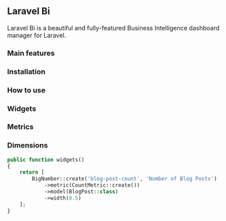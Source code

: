## Laravel Bi

Laravel Bi is a beautiful and fully-featured Business Intelligence dashboard manager for Laravel.

### Main features

### Installation

### How to use

### Widgets

### Metrics

### Dimensions

```php
public function widgets()
{
    return [
        BigNumber::create('blog-post-count', 'Number of Blog Posts')
            ->metric(CountMetric::create())
            ->model(BlogPost::class)
            ->width(0.5)
    ];
}
```